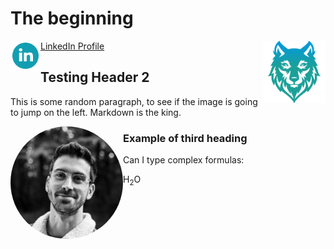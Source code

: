 # The beginning

<img align="right" width="100" height="100"  title="Image title" alt="Another image" width="350" src="../files/img/favicon.png">

<a href="https://www.linkedin.com/in/vladimirvuckovic/" target="_blank">
    <img align="left" width="48" height="48" title="LinkedIn" src="../files/img/linkedin.png">
    LinkedIn Profile
</a>

## Testing Header 2

This is some random paragraph, to see if the image is going to jump on the left. Markdown is the king.

<img align="left" width="180" title="My image" alt="My profile image" src="../files/img/Vlad_profile_xs.png" style="border-radius:50%">

### Example of third heading

Can I type complex formulas:

H<sub>2</sub>O

